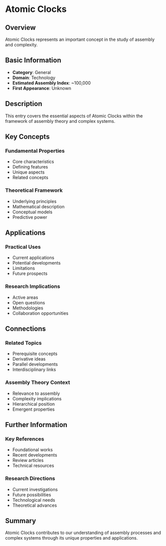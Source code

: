 # Atomic Clocks

## Overview

Atomic Clocks represents an important concept in the study of assembly and complexity.

## Basic Information

- **Category**: General
- **Domain**: Technology
- **Estimated Assembly Index**: ~100,000
- **First Appearance**: Unknown

## Description

This entry covers the essential aspects of Atomic Clocks within the framework of assembly theory and complex systems.

## Key Concepts

### Fundamental Properties
- Core characteristics
- Defining features
- Unique aspects
- Related concepts

### Theoretical Framework
- Underlying principles
- Mathematical description
- Conceptual models
- Predictive power

## Applications

### Practical Uses
- Current applications
- Potential developments
- Limitations
- Future prospects

### Research Implications
- Active areas
- Open questions
- Methodologies
- Collaboration opportunities

## Connections

### Related Topics
- Prerequisite concepts
- Derivative ideas
- Parallel developments
- Interdisciplinary links

### Assembly Theory Context
- Relevance to assembly
- Complexity implications
- Hierarchical position
- Emergent properties

## Further Information

### Key References
- Foundational works
- Recent developments
- Review articles
- Technical resources

### Research Directions
- Current investigations
- Future possibilities
- Technological needs
- Theoretical advances

## Summary

Atomic Clocks contributes to our understanding of assembly processes and complex systems through its unique properties and applications.
